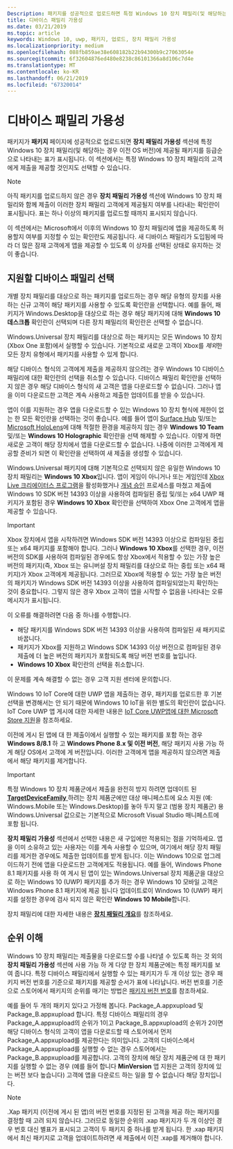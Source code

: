 ```yaml
---
Description: 패키지를 성공적으로 업로드하면 특정 Windows 10 장치 패밀리(및 해당하는 경우 이전 OS 버전)에 제공될 패키지를 등급순으로 나타내는 표가 표시됩니다.
title: 디바이스 패밀리 가용성
ms.date: 03/21/2019
ms.topic: article
keywords: Windows 10, uwp, 패키지, 업로드, 장치 패밀리 가용성
ms.localizationpriority: medium
ms.openlocfilehash: 088fb859ae38e608182b22b94300b9c27063054e
ms.sourcegitcommit: 6f32604876ed480e8238c86101366a8d106c7d4e
ms.translationtype: MT
ms.contentlocale: ko-KR
ms.lasthandoff: 06/21/2019
ms.locfileid: "67320014"
---
```

# <a name="device-family-availability"></a>디바이스 패밀리 가용성

패키지가 **패키지** 페이지에 성공적으로 업로드되면 **장치 패밀리 가용성** 섹션에 특정 Windows 10 장치 패밀리(및 해당하는 경우 이전 OS 버전)에 제공될 패키지를 등급순으로 나타내는 표가 표시됩니다. 이 섹션에서는 특정 Windows 10 장치 패밀리의 고객에게 제출을 제공할 것인지도 선택할 수 있습니다.

> [!NOTE]
> 아직 패키지를 업로드하지 않은 경우 **장치 패밀리 가용성** 섹션에 Windows 10 장치 패밀리와 함께 제출이 이러한 장치 패밀리 고객에게 제공될지 여부를 나타내는 확인란이 표시됩니다. 표는 하나 이상의 패키지를 업로드할 때까지 표시되지 않습니다.

이 섹션에서는 Microsoft에서 이후의 Windows 10 장치 패밀리에 앱을 제공하도록 허용할지 여부를 지정할 수 있는 확인란도 제공됩니다. 새 디바이스 패밀리가 도입됨에 따라 더 많은 잠재 고객에게 앱을 제공할 수 있도록 이 상자를 선택된 상태로 유지하는 것이 좋습니다.


## <a name="choosing-which-device-families-to-support"></a>지원할 디바이스 패밀리 선택

개별 장치 패밀리를 대상으로 하는 패키지를 업로드하는 경우 해당 유형의 장치를 사용하는 신규 고객이 해당 패키지를 사용할 수 있도록 확인란을 선택합니다. 예를 들어, 패키지가 Windows.Desktop을 대상으로 하는 경우 해당 패키지에 대해 **Windows 10 데스크톱** 확인란이 선택되며 다른 장치 패밀리의 확인란은 선택할 수 없습니다.

Windows.Universal 장치 패밀리를 대상으로 하는 패키지는 모든 Windows 10 장치(Xbox One 포함)에서 실행할 수 있습니다. 기본적으로 새로운 고객이 Xbox를 *제외*한 모든 장치 유형에서 패키지를 사용할 수 있게 합니다.

해당 디바이스 형식의 고객에게 제출을 제공하지 않으려는 경우 Windows 10 디바이스 패밀리에 대한 확인란의 선택을 취소할 수 있습니다. 디바이스 패밀리 확인란을 선택하지 않은 경우 해당 디바이스 형식의 새 고객은 앱을 다운로드할 수 없습니다. 그러나 앱을 이미 다운로드한 고객은 계속 사용하고 제출한 업데이트를 받을 수 있습니다.

앱이 이를 지원하는 경우 앱을 다운로드할 수 있는 Windows 10 장치 형식에 제한이 없는 한 모든 확인란을 선택하는 것이 좋습니다. 예를 들어 앱이 [Surface Hub](https://developer.microsoft.com/windows/surfacehub) 및/또는 [Microsoft HoloLens](https://developer.microsoft.com/mixed-reality)에 대해 적절한 환경을 제공하지 않는 경우 **Windows 10 Team** 및/또는 **Windows 10 Holographic** 확인란을 선택 해제할 수 있습니다. 이렇게 하면 새로운 고객이 해당 장치에서 앱을 다운로드할 수 없습니다. 나중에 이러한 고객에게 제공할 준비가 되면 이 확인란을 선택하여 새 제출을 생성할 수 있습니다.

<span id="xbox" />

Windows.Universal 패키지에 대해 기본적으로 선택되지 않은 유일한 Windows 10 장치 패밀리는 **Windows 10 Xbox**입니다. 앱이 게임이 아니거나 또는 게임인데 [Xbox Live 크리에이터스 프로그램](https://docs.microsoft.com/gaming/xbox-live/get-started-with-creators/get-started-with-xbox-live-creators)을 활성화했거나 [개념 승인](../gaming/concept-approval.md) 프로세스를 마쳤고 제출에 Windows 10 SDK 버전 14393 이상을 사용하여 컴파일된 중립 및/또는 x64 UWP 패키지가 포함된 경우 **Windows 10 Xbox** 확인란을 선택하여 Xbox One 고객에게 앱을 제공할 수 있습니다.

> [!IMPORTANT]
> Xbox 장치에서 앱을 시작하려면 Windows SDK 버전 14393 이상으로 컴파일된 중립 또는 x64 패키지를 포함해야 합니다. 그러나 **Windows 10 Xbox**를 선택한 경우, 이전 버전의 SDK를 사용하여 컴파일된 경우에도 항상 Xbox에서 적용할 수 있는 가장 높은 버전의 패키지(즉, Xbox 또는 유니버설 장치 패밀리를 대상으로 하는 중립 또는 x64 패키지)가 Xbox 고객에게 제공됩니다. 그러므로 Xbox에 적용할 수 있는 가장 높은 버전의 패키지가 Windows SDK 버전 14393 이상을 사용하여 컴파일되었는지 확인하는 것이 중요합니다. 그렇지 않은 경우 Xbox 고객이 앱을 시작할 수 없음을 나타내는 오류 메시지가 표시됩니다. 
> 
> 이 오류를 해결하려면 다음 중 하나를 수행합니다.
> - 해당 패키지를 Windows SDK 버전 14393 이상을 사용하여 컴파일된 새 패키지로 바꿉니다.
> - 패키지가 Xbox를 지원하고 Windows SDK 14393 이상 버전으로 컴파일된 경우 제출에 더 높은 버전의 패키지가 포함되도록 해당 버전 번호를 높입니다.
> - **Windows 10 Xbox** 확인란의 선택을 취소합니다.
>   
> 이 문제를 계속 해결할 수 없는 경우 고객 지원 센터에 문의합니다.

Windows 10 IoT Core에 대한 UWP 앱을 제출하는 경우, 패키지를 업로드한 후 기본 선택을 변경해서는 안 되기 때문에 Windows 10 IoT을 위한 별도의 확인란이 없습니다. IoT Core UWP 앱 게시에 대한 자세한 내용은 [IoT Core UWP앱에 대한 Microsoft Store 지원](https://docs.microsoft.com/windows/iot-core/commercialize-your-device/installingandservicing)을 참조하세요.

이전에 게시 된 앱에 대 한 제출이에서 실행할 수 있는 패키지를 포함 하는 경우 **Windows 8/8.1** 하 고 **Windows Phone 8.x 및 이전 버전**, 해당 패키지 사용 가능 하 게 해당 OS에서 고객에 게 버전입니다. 이러한 고객에게 앱을 제공하지 않으려면 제출에서 해당 패키지를 제거합니다.

> [!IMPORTANT]
> 특정 Windows 10 장치 제품군에서 제출을 완전히 방지 하려면 업데이트 된 [ **TargetDeviceFamily** ](https://docs.microsoft.com/uwp/schemas/appxpackage/uapmanifestschema/element-targetdevicefamily) 하려는 장치 제품군에만 대상 매니페스트에 요소 지원 (예: Windows.Mobile 또는 Windows.Desktop)를 놓아 두지 말고 (범용 장치 제품군) 용 Windows.Universal 값으로는 기본적으로 Microsoft Visual Studio 매니페스트에 포함 됩니다.

**장치 패밀리 가용성** 섹션에서 선택한 내용은 새 구입에만 적용되는 점을 기억하세요. 앱을 이미 소유하고 있는 사용자는 이를 계속 사용할 수 있으며, 여기에서 해당 장치 패밀리를 제거한 경우에도 제출한 업데이트를 받게 됩니다. 이는 Windows 10으로 업그레이드하기 전에 앱을 다운로드한 고객에게도 적용됩니다. 예를 들어, Windows Phone 8.1 패키지를 사용 하 여 게시 된 앱이 있는 Windows.Universal 장치 제품군을 대상으로 하는 Windows 10 (UWP) 패키지를 추가 하는 경우 Windows 10 모바일 고객은 Windows Phone 8.1 패키지에 제공 됩니다 업데이트로이 Windows 10 (UWP) 패키지를 설정한 경우에 검사 되지 않은 확인란 **Windows 10 Mobile**합니다.

장치 패밀리에 대한 자세한 내용은 [**장치 패밀리 개요**](https://docs.microsoft.com/uwp/extension-sdks/device-families-overview)를 참조하세요.


## <a name="understanding-ranking"></a>순위 이해

Windows 10 장치 패밀리는 제출물을 다운로드할 수를 나타낼 수 있도록 하는 것 외의 **장치 패밀리 가용성** 섹션에 사용 가능 하 게 다양 한 장치 제품군에는 특정 패키지를 보여 줍니다. 특정 디바이스 패밀리에서 실행할 수 있는 패키지가 두 개 이상 있는 경우 패키지 버전 번호를 기준으로 패키지를 제공할 순서가 표에 나타납니다. 버전 번호를 기준으로 스토어에서 패키지의 순위를 매기는 방법은 [패키지 버전 번호](package-version-numbering.md)를 참조하세요. 

예를 들어 두 개의 패키지 있다고 가정해 봅니다. Package_A.appxupload 및 Package_B.appxupload 합니다. 특정 디바이스 패밀리의 경우 Package_A.appxupload의 순위가 1이고 Package_B.appxupload의 순위가 2이면 해당 디바이스 형식의 고객이 앱을 다운로드할 때 스토어에서 먼저 Package_A.appxupload를 제공한다는 의미입니다. 고객의 디바이스에서 Package_A.appxupload를 실행할 수 없는 경우 스토어에서는 Package_B.appxupload를 제공합니다. 고객의 장치에 해당 장치 제품군에 대 한 패키지를 실행할 수 없는 경우 (예를 들어 합니다 **MinVersion** 앱 지원은 고객의 장치에 있는 버전 보다 높습니다) 고객에 앱을 다운로드 하는 일을 할 수 없습니다 해당 장치입니다.

> [!NOTE]
> .Xap 패키지 (이전에 게시 된 앱)의 버전 번호를 지정된 된 고객을 제공 하는 패키지를 결정할 때 고려 되지 않습니다. 그러므로 동일한 순위의 .xap 패키지가 두 개 이상인 경우 번호 대신 별표가 표시되고 고객이 두 패키지 중 하나를 받게 됩니다. 한 .xap 패키지에서 최신 패키지로 고객을 업데이트하려면 새 제출에서 이전 .xap를 제거해야 합니다.

